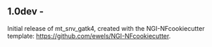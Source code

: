 
## 1.0dev - <date>
Initial release of mt_snv_gatk4, created with the NGI-NFcookiecutter template: https://github.com/ewels/NGI-NFcookiecutter.
